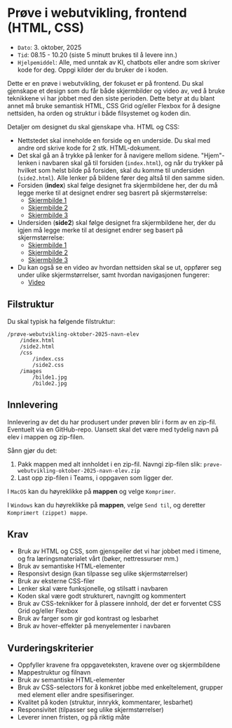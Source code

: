# Prøve i webutvikling, frontend (HTML, CSS)
- `Dato`: 3. oktober, 2025
- `Tid`: 08.15 - 10.20 (siste 5 minutt brukes til å levere inn.)
- `Hjelpemiddel`: Alle, med unntak av KI, chatbots eller andre som skriver kode for deg. Oppgi kilder der du bruker de i koden.

Dette er en prøve i webutvikling, der fokuset er på frontend. Du skal gjenskape et design som du får både skjermbilder og video av, ved å bruke teknikkene vi har jobbet med den siste perioden. Dette betyr at du blant annet må bruke semantisk HTML, CSS Grid og/eller Flexbox for å designe nettsiden, ha orden og struktur i både filsystemet og koden din. 

Detaljer om designet du skal gjenskape vha. HTML og CSS:

- Nettstedet skal inneholde en forside og en underside. Du skal med andre ord skrive kode for 2 stk. HTML-dokument. 
- Det skal gå an å trykke på lenker for å navigere mellom sidene. "Hjem"-lenken i navbaren skal gå til forsiden (`index.html`), og når du trykker på hvilket som helst bilde på forsiden, skal du komme til undersiden (`side2.html`). Alle lenker på bildene fører deg altså til den samme siden.
- Forsiden (**index**) skal følge designet fra skjermbildene her, der du må legge merke til at designet endrer seg basrert på skjermstørrelse:
    - [Skjermbilde 1](design-side1-bilde1.png)
    - [Skjermbilde 2](design-side1-bilde2.png)
    - [Skjermbilde 3](design-side1-bilde3.png)
- Undersiden (**side2**) skal følge designet fra skjermbildene her, der du igjen må legge merke til at designet endrer seg basert på skjermstørrelse:
    - [Skjermbilde 1](design-side2-bilde1.png)
    - [Skjermbilde 2](design-side2-bilde2.png)
    - [Skjermbilde 3](design-side2-bilde3.png)
- Du kan også se en video av hvordan nettsiden skal se ut, oppfører seg under ulike skjermstørrelser, samt hvordan navigasjonen fungerer:
    - [Video](design-video.mp4)

## Filstruktur
Du skal typisk ha følgende filstruktur:
```
/prøve-webutvikling-oktober-2025-navn-elev
    /index.html
    /side2.html
    /css
        /index.css
        /side2.css
    /images
        /bilde1.jpg
        /bilde2.jpg
```
## Innlevering
Innlevering av det du har produsert under prøven blir i form av en zip-fil. Eventuelt via en GitHub-repo. Uansett skal det være med tydelig navn på elev i mappen og zip-filen.

Sånn gjør du det:
1. Pakk mappen med alt innholdet i en zip-fil. Navngi zip-filen slik: `prøve-webutvikling-oktober-2025-navn-elev.zip`
2. Last opp zip-filen i Teams, i oppgaven som ligger der.

I `MacOS` kan du høyreklikke på **mappen** og velge `Komprimer`.

I `Windows` kan du høyreklikke på **mappen**, velge `Send til`, og deretter `Komprimert (zippet) mappe`.

## Krav
- Bruk av HTML og CSS, som gjenspeiler det vi har jobbet med i timene, og fra læringsmaterialet vårt (bøker, nettressurser mm.)
- Bruk av semantiske HTML-elementer
- Responsivt design (kan tilpasse seg ulike skjermstørrelser)
- Bruk av eksterne CSS-filer
- Lenker skal være funksjonelle, og stilsatt i navbaren
- Koden skal være godt strukturert, navngitt og kommentert
- Bruk av CSS-teknikker for å plassere innhold, der det er forventet CSS Grid og/eller Flexbox
- Bruk av farger som gir god kontrast og lesbarhet
- Bruk av hover-effekter på menyelementer i navbaren

## Vurderingskriterier
- Oppfyller kravene fra oppgaveteksten, kravene over og skjermbildene
- Mappestruktur og filnavn
- Bruk av semantiske HTML-elementer
- Bruk av CSS-selectors for å konkret jobbe med enkeltelement, grupper med element eller andre spesifiseringer.
- Kvalitet på koden (struktur, innrykk, kommentarer, lesbarhet)
- Responsivitet (tilpasser seg ulike skjermstørrelser)
- Leverer innen fristen, og på riktig måte